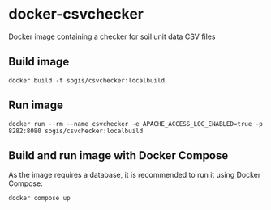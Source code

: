# docker-csvchecker
Docker image containing a checker for soil unit data CSV files

## Build image

```
docker build -t sogis/csvchecker:localbuild .
```

## Run image

```
docker run --rm --name csvchecker -e APACHE_ACCESS_LOG_ENABLED=true -p 8282:8080 sogis/csvchecker:localbuild
```

## Build and run image with Docker Compose

As the image requires a database,
it is recommended to run it using Docker Compose:
```
docker compose up
```
